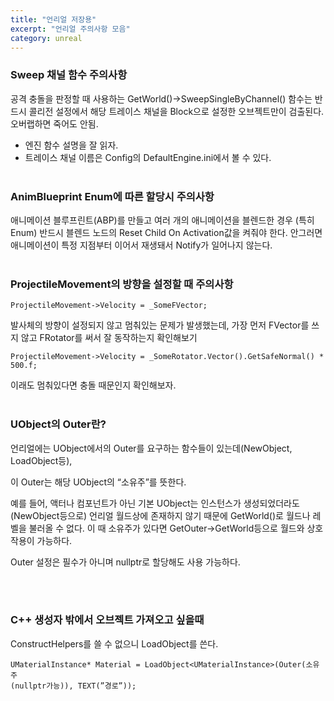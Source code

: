 ```yaml
---
title: "언리얼 저장용"
excerpt: "언리얼 주의사항 모음"
category: unreal
---
```


### Sweep 채널 함수 주의사항
공격 충돌을 판정할 때 사용하는 GetWorld()->SweepSingleByChannel() 함수는 반드시 콜리전 설정에서 해당 트레이스 채널을 Block으로 설정한 오브젝트만이 검출된다. 오버랩하면 죽어도 안됨.

* 엔진 함수 설명을 잘 읽자.
* 트레이스 채널 이름은 Config의 DefaultEngine.ini에서 볼 수 있다.
<br/><br/>
### AnimBlueprint Enum에 따른 할당시 주의사항
애니메이션 블루프린트(ABP)를 만들고 여러 개의 애니메이션을 블렌드한 경우
(특히 Enum) 반드시 블렌드 노드의 Reset Child On Activation값을 켜줘야 한다.
안그러면 애니메이션이 특정 지점부터 이어서 재생돼서 Notify가 일어나지 않는다.
<br/><br/>
### ProjectileMovement의 방향을 설정할 때 주의사항
```
ProjectileMovement->Velocity = _SomeFVector;
```
발사체의 방향이 설정되지 않고 멈춰있는 문제가 발생했는데, 가장 먼저 FVector를 쓰지 않고 FRotator를 써서 잘 동작하는지 확인해보기
```
ProjectileMovement->Velocity = _SomeRotator.Vector().GetSafeNormal() * 500.f;
```
이래도 멈춰있다면 충돌 때문인지 확인해보자.
<br/><br/>
### UObject의 Outer란?

언리얼에는 UObject에서의 Outer를 요구하는 함수들이 있는데(NewObject, LoadObject등),

이 Outer는 해당 UObject의 “소유주”를 뜻한다.

예를 들어, 액터나 컴포넌트가 아닌 기본 UObject는 인스턴스가 생성되었더라도(NewObject등으로) 언리얼 월드상에 존재하지 않기 때문에 GetWorld()로 월드나 레벨을 불러올 수 없다. 이 때 소유주가 있다면 GetOuter→GetWorld등으로 월드와 상호작용이 가능하다.

Outer 설정은 필수가 아니며 nullptr로 할당해도 사용 가능하다.

<br/><br/>
###  C++ 생성자 밖에서 오브젝트 가져오고 싶을때

ConstructHelpers를 쓸 수 없으니 LoadObject를 쓴다.
```
UMaterialInstance* Material = LoadObject<UMaterialInstance>(Outer(소유주
(nullptr가능)), TEXT(”경로”));
```
<!--stackedit_data:
eyJoaXN0b3J5IjpbMjA5NDU3NDY2NiwxMjI2Nzk2NzUxLC01OT
I3NzAzOThdfQ==
-->